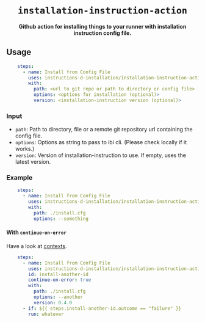 <div align="center">

# `installation-instruction-action`

**Github action for installing things to your runner with installation instruction config file.**

</div>

## Usage

```yaml
    steps:
      - name: Install from Config File
        uses: instructions-d-installation/installation-instruction-action@0.1.2
        with:
          path: <url to git repo or path to directory or config file>
          options: <options for installation (optional)>
          version: <installation-instruction version (optional)>
```

### Input

* `path`: Path to directory, file or a remote git repository url containing the config file.
* `options`: Options as string to pass to ibi cli. (Please check locally if it works.)
* `version`: Version of installation-instruction to use. If empty, uses the latest version.


### Example

```yaml
    steps:
      - name: Install from Config File
        uses: instructions-d-installation/installation-instruction-action@0.1.2
        with:
          path: ./install.cfg
          options: --something
```


#### With `continue-on-error`

Have a look at [contexts](https://docs.github.com/en/actions/learn-github-actions/contexts).

```yaml
    steps:
      - name: Install from Config File
        uses: instructions-d-installation/installation-instruction-action@0.1.2
        id: install-another-id
        continue-on-error: true
        with:
          path: ./install.cfg
          options: --another
          version: 0.4.0
      - if: ${{ steps.install-another-id.outcome == "failure" }}
        run: whatever
```
